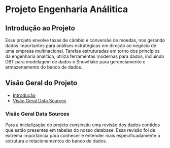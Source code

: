 # Projeto Engenharia Análitica

## Introdução ao Projeto

Esse projeto envolve taxas de câmbio e conversão de moedas, nos gerando dados importantes para análises estratégicas em direção ao negócio de uma empresa multinacional. Tarefas estruturadas em torno dos princípios da engenharia analítica, utiliza ferramentas modernas para dados, incluindo DBT para modelagem de dados e Snowflake para gerenciamento e armazenamento do banco de dados.

## Visão Geral do Projeto

- [Introdução](#introdução-ao-projeto)
- [Visão Geral Data Sources](#visão-geral-data-sources)


### Visão Geral Data Sources

Para a inicialização do projeto consinstiu uma revisão dos dados contidos que estão presentes em tabelas do nosso database. Essa revisão foi de extrema importância para conhecer e entender mais específicadamente a estrutura e relacionamentos do banco de dados.

